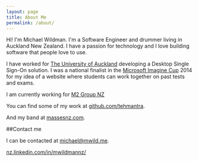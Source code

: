 ```yaml
---
layout: page
title: About Me
permalink: /about/
---
```


Hi! I'm Michael Wildman. I'm a Software Engineer and drummer living in Auckland New Zealand. I have a passion for technology and I love building software that people love to use. 

I have worked for [The University of Auckland](http://auckland.ac.nz/) developing a Desktop Single Sign-On solution.
I was a national finalist in the [Microsoft Imagine Cup](https://www.imaginecup.com/) 2014 for my idea of a website where students can work together on past tests and exams.

I am currently working for [M2 Group NZ](http://m2group.co.nz)

You can find some of my work at [github.com/tehmantra](https://github.com/tehmantra).

And my band at [massesnz.com](https://massesnz.com/).


##Contact me

I can be contacted at [michael@mwild.me](mailto:michael@mwild.me).

[nz.linkedin.com/in/mwildmannz/](http://nz.linkedin.com/in/mwildmannz/)
